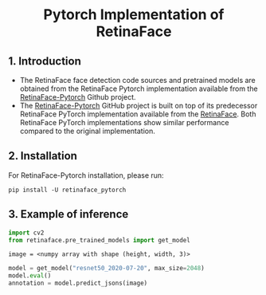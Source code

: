  <h1 align="center"> Pytorch Implementation of RetinaFace </h1>
 
 ## 1. Introduction
 
 - The RetinaFace face detection code sources and pretrained models are obtained from the RetinaFace Pytorch implementation available from the [RetinaFace-Pytorch](https://github.com/ternaus/retinaface) Github project. 
 - The [RetinaFace-Pytorch](https://github.com/ternaus/retinaface) GitHub project is built on top of its predecessor RetinaFace PyTorch implementation available from the  [RetinaFace](https://github.com/biubug6/Pytorch_Retinaface). Both RetinaFace PyTorch implementations show similar performance compared to the original implementation.
 
 
 ## 2. Installation

For RetinaFace-Pytorch installation, please run:

`pip install -U retinaface_pytorch`

## 3. Example of inference

```python
import cv2
from retinaface.pre_trained_models import get_model
```

`image = <numpy array with shape (height, width, 3)>`

```python
model = get_model("resnet50_2020-07-20", max_size=2048)
model.eval()
annotation = model.predict_jsons(image)
```
